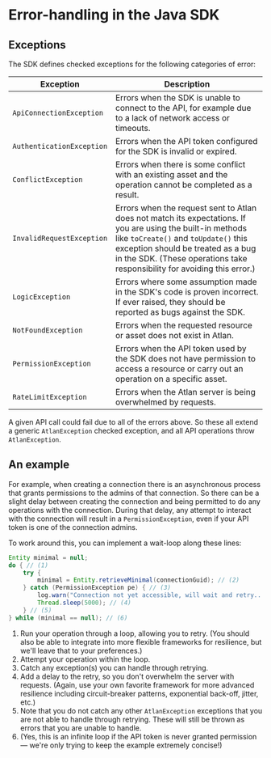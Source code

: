 
# Error-handling in the Java SDK

## Exceptions

The SDK defines checked exceptions for the following categories of error:

| Exception | Description |
|---|---|
| `ApiConnectionException` | Errors when the SDK is unable to connect to the API, for example due to a lack of network access or timeouts. |
| `AuthenticationException` | Errors when the API token configured for the SDK is invalid or expired. |
| `ConflictException` | Errors when there is some conflict with an existing asset and the operation cannot be completed as a result. |
| `InvalidRequestException` | Errors when the request sent to Atlan does not match its expectations. If you are using the built-in methods like `toCreate()` and `toUpdate()` this exception should be treated as a bug in the SDK. (These operations take responsibility for avoiding this error.) |
| `LogicException` | Errors where some assumption made in the SDK's code is proven incorrect. If ever raised, they should be reported as bugs against the SDK. |
| `NotFoundException` | Errors when the requested resource or asset does not exist in Atlan. |
| `PermissionException` | Errors when the API token used by the SDK does not have permission to access a resource or carry out an operation on a specific asset. |
| `RateLimitException` | Errors when the Atlan server is being overwhelmed by requests. |

A given API call could fail due to all of the errors above. So these all extend a generic `AtlanException` checked exception, and all API operations throw `AtlanException`.

## An example

For example, when creating a connection there is an asynchronous process that grants permissions to the admins of that connection. So there can be a slight delay between creating the connection and being permitted to do any operations with the connection. During that delay, any attempt to interact with the connection will result in a `PermissionException`, even if your API token is one of the connection admins.

To work around this, you can implement a wait-loop along these lines:

```java linenums="1" title="Wait loop for permissions to be granted asynchronously"
Entity minimal = null;
do { // (1)
    try {
        minimal = Entity.retrieveMinimal(connectionGuid); // (2)
    } catch (PermissionException pe) { // (3)
        log.warn("Connection not yet accessible, will wait and retry...");
        Thread.sleep(5000); // (4)
    } // (5)
} while (minimal == null); // (6)
```

1. Run your operation through a loop, allowing you to retry. (You should also be able to integrate into more flexible frameworks for resilience, but we'll leave that to your preferences.)
2. Attempt your operation within the loop.
3. Catch any exception(s) you can handle through retrying.
4. Add a delay to the retry, so you don't overwhelm the server with requests. (Again, use your own favorite framework for more advanced resilience including circuit-breaker patterns, exponential back-off, jitter, etc.)
5. Note that you do not catch any other `AtlanException` exceptions that you are not able to handle through retrying. These will still be thrown as errors that you are unable to handle.
6. (Yes, this is an infinite loop if the API token is never granted permission — we're only trying to keep the example extremely concise!)
